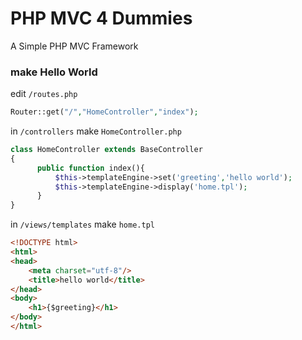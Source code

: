 PHP MVC 4 Dummies
===========

A Simple PHP MVC Framework

### make Hello World

edit `/routes.php`

```php
Router::get("/","HomeController","index");
```

in `/controllers` make `HomeController.php` 

```php
class HomeController extends BaseController
{
      public function index(){
          $this->templateEngine->set('greeting','hello world');
          $this->templateEngine->display('home.tpl');
      }  
}
```
in `/views/templates` make  `home.tpl` 

```html
<!DOCTYPE html>
<html>
<head>
    <meta charset="utf-8"/>
    <title>hello world</title>
</head>
<body>
    <h1>{$greeting}</h1>
</body>
</html>
```


